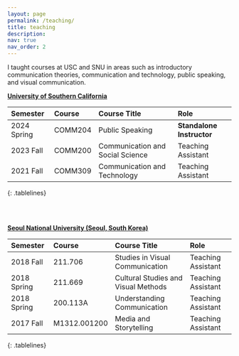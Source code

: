 ```yaml
---
layout: page
permalink: /teaching/
title: teaching
description:
nav: true
nav_order: 2
---
```

I taught courses at USC and SNU in areas such as introductory communication theories, communication and technology, public speaking, and visual communication.

<style>
.tablelines table, .tablelines td, .tablelines th {
        border: 1px solid black;
        }
</style>

**[University of Southern California](https://www.usc.edu)**

|Semester         | Course       | Course Title                          | Role     |
|:----------------|:-------------|:--------------------------------------|:---------|
|2024 Spring      |  COMM204     |  Public Speaking       | **Standalone Instructor**|
|2023 Fall        |  COMM200     |  Communication and Social Science       | Teaching Assistant|
|2021 Fall        |  COMM309     |  Communication and Technology       | Teaching Assistant|
{: .tablelines}

<br/><br/>

**[Seoul National University (Seoul, South Korea)](https://en.snu.ac.kr/)**

|Semester         | Course       | Course Title                          | Role     |
|:----------------|:-------------|:--------------------------------------|:---------|
|2018 Fall        | 211.706      |  Studies in Visual Communication     | Teaching Assistant |
|2018 Spring      | 211.669      | Cultural Studies and Visual Methods     | Teaching Assistant |
|2018 Spring      | 200.113A      |  Understanding Communication     | Teaching Assistant|
|2017 Fall        | M1312.001200    |  Media and Storytelling     | Teaching Assistant|
{: .tablelines}


